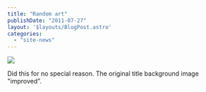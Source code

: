 ```yaml
---
title: "Random art"
publishDate: "2011-07-27"
layout: '$layouts/BlogPost.astro'
categories: 
  - "site-news"
---
```


![](/wp-content/uploads/2011/07/The_Settlers_II_artwork.jpg)

Did this for no special reason. The original title background image "improved".

